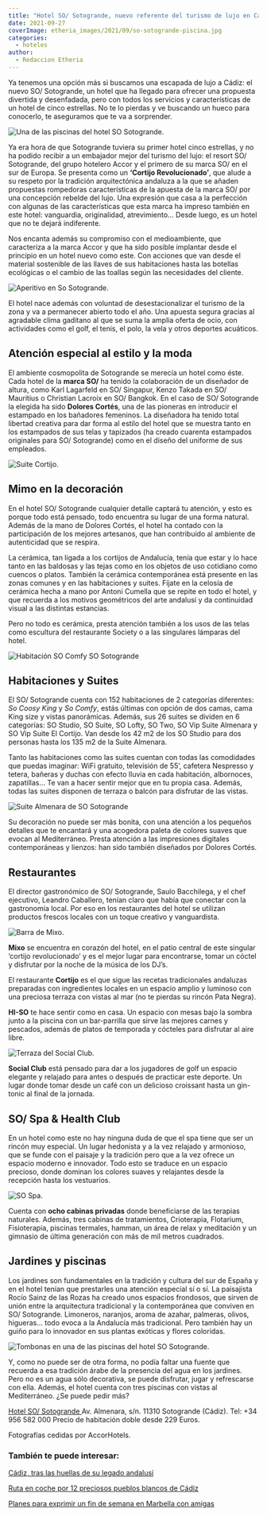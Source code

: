 ```yaml
---
title: "Hotel SO/ Sotogrande, nuevo referente del turismo de lujo en Cádiz"
date: 2021-09-27
coverImage: etheria_images/2021/09/so-sotogrande-piscina.jpg
categories: 
  - hoteles
author: 
  - Redaccion Etheria
---
```


Ya tenemos una opción más si buscamos una escapada de lujo a Cádiz: el nuevo SO/ Sotogrande, un hotel que ha llegado para ofrecer una propuesta divertida y desenfadada, pero con todos los servicios y características de un hotel de cinco estrellas. No te lo pierdas y ve buscando un hueco para conocerlo, te aseguramos que te va a sorprender.

![Una de las piscinas del hotel SO Sotogrande.](etheria_images/2021/09/so-sotogrande-piscina.jpg "Una de las piscinas del hotel SO Sotogrande.")

Ya era hora de que Sotogrande tuviera su primer hotel cinco estrellas, y no ha podido 
recibir a un embajador mejor del turismo del lujo: el resort SO/ Sotogrande, del grupo 
hotelero Accor y el primero de su marca SO/ en el sur de Europa. Se presenta como un 
**‘Cortijo Revolucionado’**, que alude a su respeto por la tradición arquitectónica 
andaluza a la que se añaden propuestas rompedoras características de la apuesta de la 
marca SO/ por una concepción rebelde del lujo. Una expresión que casa a la perfección 
con algunas de las características que esta marca ha impreso también en este hotel: 
vanguardia, originalidad, atrevimiento… Desde luego, es un hotel que no te dejará 
indiferente. 

Nos encanta además su compromiso con el medioambiente, que caracteriza a la marca Accor 
y que ha sido posible implantar desde el principio en un hotel nuevo como este. Con 
acciones que van desde el material sostenible de las llaves de sus habitaciones hasta 
las botellas ecológicas o el cambio de las toallas según las necesidades del cliente. 

![Aperitivo en So Sotogrande.](etheria_images/2021/09/SO-sotogrande-aperitivo.jpg "Aperitivo en So Sotogrande.")

El hotel nace además con voluntad de desestacionalizar el turismo de la zona y va a 
permanecer abierto todo el año. Una apuesta segura gracias al agradable clima gaditano 
al que se suma la amplia oferta de ocio, con actividades como el golf, el tenis, el 
polo, la vela y otros deportes acuáticos. 

## Atención especial al estilo y la moda

El ambiente cosmopolita de Sotogrande se merecía un hotel como éste. Cada hotel de la 
**marca SO/** ha tenido la colaboración de un diseñador de altura, como Karl Lagarfeld 
en SO/ Singapur, Kenzo Takada en SO/ Mauritius o Christian Lacroix en SO/ Bangkok. En el 
caso de SO/ Sotogrande la elegida ha sido **Dolores Cortés**, una de las pioneras en 
introducir el estampado en los bañadores femeninos. La diseñadora ha tenido total 
libertad creativa para dar forma al estilo del hotel que se muestra tanto en los 
estampados de sus telas y tapizados (ha creado cuarenta estampados originales para SO/ 
Sotogrande) como en el diseño del uniforme de sus empleados. 

![Suite Cortijo.](etheria_images/2021/09/so-sotogrande-suite-cortijo.jpg "Detalle de la Suite Cortijo.")

## Mimo en la decoración

En el hotel SO/ Sotogrande cualquier detalle captará tu atención, y esto es porque todo 
está pensado, todo encuentra su lugar de una forma natural. Además de la mano de Dolores 
Cortés, el hotel ha contado con la participación de los mejores artesanos, que han 
contribuido al ambiente de autenticidad que se respira. 

La cerámica, tan ligada a los cortijos de Andalucía, tenía que estar y lo hace tanto en 
las baldosas y las tejas como en los objetos de uso cotidiano como cuencos o platos. 
También la cerámica contemporánea está presente en las zonas comunes y en las 
habitaciones y suites. Fíjate en la celosía de cerámica hecha a mano por Antoni Cumella 
que se repite en todo el hotel, y que recuerda a los motivos geométricos del arte 
andalusí y da continuidad visual a las distintas estancias. 

Pero no todo es cerámica, presta atención también a los usos de las telas como escultura 
del restaurante Society o a las singulares lámparas del hotel. 

![Habitación SO Comfy SO Sotogrande](etheria_images/2021/09/so-sotogrande-habitacion-so-comfy.jpg "Habitación SO Comfy.")

## Habitaciones y Suites

El SO/ Sotogrande cuenta con 152 habitaciones de 2 categorías diferentes: _So Coosy 
King_ y _So Comfy_, estás últimas con opción de dos camas, cama King size y vistas 
panorámicas. Además, sus 26 suites se dividen en 6 categorías: SO Studio, SO Suite, SO 
Lofty, SO Two, SO Vip Suite Almenara y SO Vip Suite El Cortijo. Van desde los 42 m2 de 
los SO Studio para dos personas hasta los 135 m2 de la Suite Almenara. 

Tanto las habitaciones como las suites cuentan con todas las comodidades que puedas 
imaginar: WiFi gratuito, televisión de 55’, cafetera Nespresso y tetera, bañeras y 
duchas con efecto lluvia en cada habitación, albornoces, zapatillas… Te van a hacer 
sentir mejor que en tu propia casa. Además, todas las suites disponen de terraza o 
balcón para disfrutar de las vistas. 

![Suite Almenara de SO Sotogrande](etheria_images/2021/09/so-sotogrande-suite.jpg "Suite Almenara.")

Su decoración no puede ser más bonita, con una atención a los pequeños detalles que te 
encantará y una acogedora paleta de colores suaves que evocan al Mediterráneo. Presta 
atención a las impresiones digitales contemporáneas y lienzos: han sido también 
diseñados por Dolores Cortés. 

## Restaurantes

El director gastronómico de SO/ Sotogrande, Saulo Bacchilega, y el chef ejecutivo, 
Leandro Caballero, tenían claro que había que conectar con la gastronomía local. Por eso 
en los restaurantes del hotel se utilizan productos frescos locales con un toque 
creativo y vanguardista. 

![Barra de Mixo.](etheria_images/2021/09/so-sotogrande-MiXo.jpg "Barra de Mixo.")

**Mixo** se encuentra en corazón del hotel, en el patio central de este singular 
‘cortijo revolucionado’ y es el mejor lugar para encontrarse, tomar un cóctel y 
disfrutar por la noche de la música de los DJ’s. 

El restaurante **Cortijo** es el que sigue las recetas tradicionales andaluzas 
preparadas con ingredientes locales en un espacio amplio y luminoso con una preciosa 
terraza con vistas al mar (no te pierdas su rincón Pata Negra). 

**HI-SO** te hace sentir como en casa. Un espacio con mesas bajo la sombra junto a la 
piscina con un bar-parrilla que sirve las mejores carnes y pescados, además de platos de 
temporada y cócteles para disfrutar al aire libre. 

![Terraza del Social Club.](etheria_images/2021/09/social-club-terraza.jpg "Terraza del Social Club.")

**Social Club** está pensado para dar a los jugadores de golf un espacio elegante y 
relajado para antes o después de practicar este deporte. Un lugar donde tomar desde un 
café con un delicioso croissant hasta un gin-tonic al final de la jornada. 

## SO/ Spa & Health Club

En un hotel como este no hay ninguna duda de que el spa tiene que ser un rincón muy 
especial. Un lugar hedonista y a la vez relajado y armonioso, que se funde con el 
paisaje y la tradición pero que a la vez ofrece un espacio moderno e innovador. Todo 
esto se traduce en un espacio precioso, donde dominan los colores suaves y relajantes 
desde la recepción hasta los vestuarios. 

![SO Spa.](etheria_images/2021/09/So-sotogrande-spa.jpg "SO Spa.")

Cuenta con **ocho cabinas privadas** donde beneficiarse de las terapias naturales. 
Además, tres cabinas de tratamientos, Crioterapia, Flotarium, Fisioterapia, piscinas 
termales, hamman, un área de relax y meditación y un gimnasio de última generación con 
más de mil metros cuadrados. 

## Jardines y piscinas

Los jardines son fundamentales en la tradición y cultura del sur de España y en el hotel 
tenían que prestarles una atención especial sí o sí. La paisajista Rocío Sainz de las 
Rozas ha creado unos espacios frondosos, que sirven de unión entre la arquitectura 
tradicional y la contemporánea que conviven en SO/ Sotogrande. Limoneros, naranjos, 
aroma de azahar, palmeras, olivos, higueras… todo evoca a la Andalucía más tradicional. 
Pero también hay un guiño para lo innovador en sus plantas exóticas y flores coloridas. 

![Tombonas en una de las piscinas del hotel SO Sotogrande.](etheria_images/2021/09/so-sotogrande-piscina-hamacas.jpg "Tombonas en una de las piscinas del hotel SO Sotogrande.")

Y, como no puede ser de otra forma, no podía faltar una fuente que recuerda a esa 
tradición árabe de la presencia del agua en los jardines. Pero no es un agua sólo 
decorativa, se puede disfrutar, jugar y refrescarse con ella. Además, el hotel cuenta 
con tres piscinas con vistas al Mediterráneo. ¿Se puede pedir más? 

[Hotel SO/ Sotogrande ](https://www.so-sotogrande.com/es/)Av. Almenara, s/n. 11310 
Sotogrande (Cádiz). Tel: +34 956 582 000 Precio de habitación doble desde 229 Euros. 

Fotografías cedidas por AccorHotels. 

### También te puede interesar:

[Cádiz, tras las huellas de su legado 
andalusí](https://etheriamagazine.com/2019/05/20/viajar-con-amigas-que-hacer-en-cadiz/) 

[Ruta en coche por 12 preciosos pueblos blancos de 
Cádiz](https://etheriamagazine.com/2018/11/02/ruta-por-los-pueblos-blancos-de-cadiz/) 

[Planes para exprimir un fin de semana en Marbella con 
amigas](https://etheriamagazine.com/2019/06/11/guia-practica-para-exprimir-marbella-con-amigas-en-un-fin-de-semana/)
